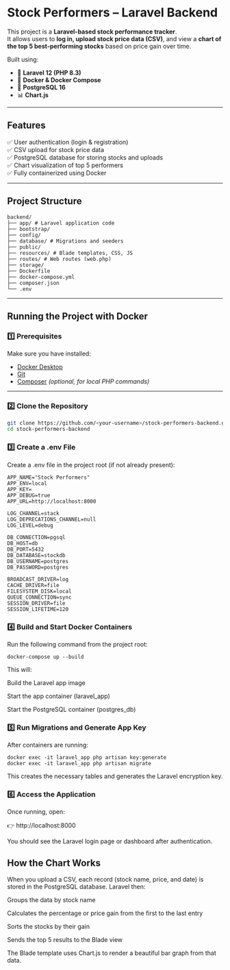 # Stock Performers – Laravel Backend

This project is a **Laravel-based stock performance tracker**.  
It allows users to **log in, upload stock price data (CSV)**, and view a **chart of the top 5 best-performing stocks** based on price gain over time.

Built using:
- 🐘 **Laravel 12 (PHP 8.3)**
- 🐳 **Docker & Docker Compose**
- 🐘 **PostgreSQL 16**
- 📊 **Chart.js**

---

## Features

✅ User authentication (login & registration)  
✅ CSV upload for stock price data  
✅ PostgreSQL database for storing stocks and uploads  
✅ Chart visualization of top 5 performers  
✅ Fully containerized using Docker  

---

## Project Structure
```
backend/
├── app/ # Laravel application code
├── bootstrap/
├── config/
├── database/ # Migrations and seeders
├── public/
├── resources/ # Blade templates, CSS, JS
├── routes/ # Web routes (web.php)
├── storage/
├── Dockerfile
├── docker-compose.yml
├── composer.json
└── .env
```

---

##  Running the Project with Docker

### 1️⃣ Prerequisites

Make sure you have installed:
- [Docker Desktop](https://www.docker.com/products/docker-desktop/)
- [Git](https://git-scm.com/)
- [Composer](https://getcomposer.org/) *(optional, for local PHP commands)*

---

### 2️⃣ Clone the Repository

```bash
git clone https://github.com/<your-username>/stock-performers-backend.git
cd stock-performers-backend
```

### 3️⃣ Create a .env File

Create a .env file in the project root (if not already present):

```
APP_NAME="Stock Performers"
APP_ENV=local
APP_KEY=
APP_DEBUG=true
APP_URL=http://localhost:8000

LOG_CHANNEL=stack
LOG_DEPRECATIONS_CHANNEL=null
LOG_LEVEL=debug

DB_CONNECTION=pgsql
DB_HOST=db
DB_PORT=5432
DB_DATABASE=stockdb
DB_USERNAME=postgres
DB_PASSWORD=postgres

BROADCAST_DRIVER=log
CACHE_DRIVER=file
FILESYSTEM_DISK=local
QUEUE_CONNECTION=sync
SESSION_DRIVER=file
SESSION_LIFETIME=120
```

### 4️⃣ Build and Start Docker Containers

Run the following command from the project root:

```
docker-compose up --build
```
This will:

Build the Laravel app image

Start the app container (laravel_app)

Start the PostgreSQL container (postgres_db)

### 5️⃣ Run Migrations and Generate App Key

After containers are running:
```
docker exec -it laravel_app php artisan key:generate
docker exec -it laravel_app php artisan migrate
```

This creates the necessary tables and generates the Laravel encryption key.

### 6️⃣ Access the Application

Once running, open:

👉 http://localhost:8000

You should see the Laravel login page or dashboard after authentication.

## How the Chart Works

When you upload a CSV, each record (stock name, price, and date) is stored in the PostgreSQL database.
Laravel then:

Groups the data by stock name

Calculates the percentage or price gain from the first to the last entry

Sorts the stocks by their gain

Sends the top 5 results to the Blade view

The Blade template uses Chart.js to render a beautiful bar graph from that data.
